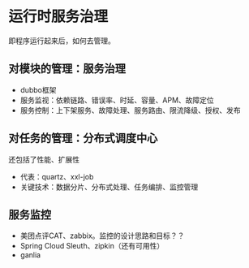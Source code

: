 # 运行时服务治理
即程序运行起来后，如何去管理。

## 对模块的管理：服务治理
* dubbo框架
* 服务监视：依赖链路、错误率、时延、容量、APM、故障定位
* 服务控制：上下架服务、故障处理、服务路由、限流降级、授权、发布

## 对任务的管理：分布式调度中心
还包括了性能、扩展性
* 代表：quartz、xxl-job
* 关键技术：数据分片、分布式处理、任务编排、监控管理

## 服务监控
* 美团点评CAT、zabbix。监控的设计思路和目标？？
* Spring Cloud Sleuth、zipkin（还有可用性）
* ganlia

